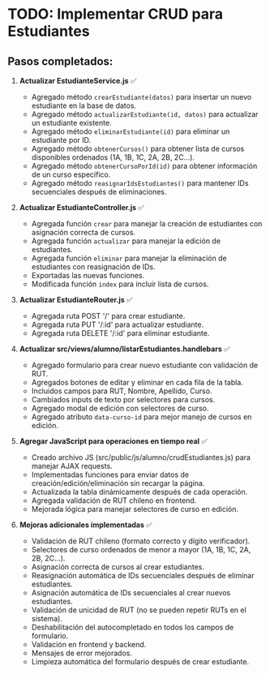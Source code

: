 # TODO: Implementar CRUD para Estudiantes

## Pasos completados:

1. **Actualizar EstudianteService.js** ✅
   - Agregado método `crearEstudiante(datos)` para insertar un nuevo estudiante en la base de datos.
   - Agregado método `actualizarEstudiante(id, datos)` para actualizar un estudiante existente.
   - Agregado método `eliminarEstudiante(id)` para eliminar un estudiante por ID.
   - Agregado método `obtenerCursos()` para obtener lista de cursos disponibles ordenados (1A, 1B, 1C, 2A, 2B, 2C...).
   - Agregado método `obtenerCursoPorId(id)` para obtener información de un curso específico.
   - Agregado método `reasignarIdsEstudiantes()` para mantener IDs secuenciales después de eliminaciones.

2. **Actualizar EstudianteController.js** ✅
   - Agregada función `crear` para manejar la creación de estudiantes con asignación correcta de cursos.
   - Agregada función `actualizar` para manejar la edición de estudiantes.
   - Agregada función `eliminar` para manejar la eliminación de estudiantes con reasignación de IDs.
   - Exportadas las nuevas funciones.
   - Modificada función `index` para incluir lista de cursos.

3. **Actualizar EstudianteRouter.js** ✅
   - Agregada ruta POST '/' para crear estudiante.
   - Agregada ruta PUT '/:id' para actualizar estudiante.
   - Agregada ruta DELETE '/:id' para eliminar estudiante.

4. **Actualizar src/views/alumno/listarEstudiantes.handlebars** ✅
   - Agregado formulario para crear nuevo estudiante con validación de RUT.
   - Agregados botones de editar y eliminar en cada fila de la tabla.
   - Incluidos campos para RUT, Nombre, Apellido, Curso.
   - Cambiados inputs de texto por selectores para cursos.
   - Agregado modal de edición con selectores de curso.
   - Agregado atributo `data-curso-id` para mejor manejo de cursos en edición.

5. **Agregar JavaScript para operaciones en tiempo real** ✅
   - Creado archivo JS (src/public/js/alumno/crudEstudiantes.js) para manejar AJAX requests.
   - Implementadas funciones para enviar datos de creación/edición/eliminación sin recargar la página.
   - Actualizada la tabla dinámicamente después de cada operación.
   - Agregada validación de RUT chileno en frontend.
   - Mejorada lógica para manejar selectores de curso en edición.

6. **Mejoras adicionales implementadas** ✅
   - Validación de RUT chileno (formato correcto y dígito verificador).
   - Selectores de curso ordenados de menor a mayor (1A, 1B, 1C, 2A, 2B, 2C...).
   - Asignación correcta de cursos al crear estudiantes.
   - Reasignación automática de IDs secuenciales después de eliminar estudiantes.
   - Asignación automática de IDs secuenciales al crear nuevos estudiantes.
   - Validación de unicidad de RUT (no se pueden repetir RUTs en el sistema).
   - Deshabilitación del autocompletado en todos los campos de formulario.
   - Validación en frontend y backend.
   - Mensajes de error mejorados.
   - Limpieza automática del formulario después de crear estudiante.
